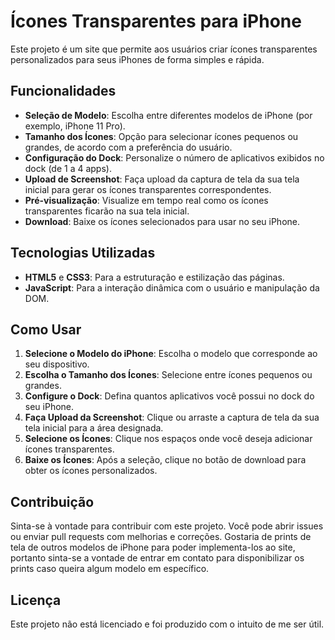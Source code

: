 # Ícones Transparentes para iPhone

Este projeto é um site que permite aos usuários criar ícones transparentes personalizados para seus iPhones de forma simples e rápida.

## Funcionalidades

- **Seleção de Modelo**: Escolha entre diferentes modelos de iPhone (por exemplo, iPhone 11 Pro).
- **Tamanho dos Ícones**: Opção para selecionar ícones pequenos ou grandes, de acordo com a preferência do usuário.
- **Configuração do Dock**: Personalize o número de aplicativos exibidos no dock (de 1 a 4 apps).
- **Upload de Screenshot**: Faça upload da captura de tela da sua tela inicial para gerar os ícones transparentes correspondentes.
- **Pré-visualização**: Visualize em tempo real como os ícones transparentes ficarão na sua tela inicial.
- **Download**: Baixe os ícones selecionados para usar no seu iPhone.

## Tecnologias Utilizadas

- **HTML5** e **CSS3**: Para a estruturação e estilização das páginas.
- **JavaScript**: Para a interação dinâmica com o usuário e manipulação da DOM.

## Como Usar

1. **Selecione o Modelo do iPhone**: Escolha o modelo que corresponde ao seu dispositivo.
2. **Escolha o Tamanho dos Ícones**: Selecione entre ícones pequenos ou grandes.
3. **Configure o Dock**: Defina quantos aplicativos você possui no dock do seu iPhone.
4. **Faça Upload da Screenshot**: Clique ou arraste a captura de tela da sua tela inicial para a área designada.
5. **Selecione os Ícones**: Clique nos espaços onde você deseja adicionar ícones transparentes.
6. **Baixe os Ícones**: Após a seleção, clique no botão de download para obter os ícones personalizados.

## Contribuição

Sinta-se à vontade para contribuir com este projeto. Você pode abrir issues ou enviar pull requests com melhorias e correções. Gostaria de prints de tela de outros modelos de iPhone para poder implementa-los ao site, portanto sinta-se a vontade de entrar em contato para disponibilizar os prints caso queira algum modelo em específico.

## Licença

Este projeto não está licenciado e foi produzido com o intuito de me ser útil.
